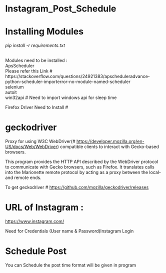 # Instagram_Post_Schedule

# Installing Modules
*pip install -r requirements.txt*

<br>
Modules need to be installed :<br>
ApsScheduler<br> Please refer this Link # https://stackoverflow.com/questions/24921383/apscheduleradvance-python-scheduler-importerror-no-module-named-scheduler <br>
selenium <br>
autoit <br>
win32api # Need to import windows api for sleep time <br>


Firefox Driver Need to Install #
# geckodriver

Proxy for using W3C WebDriver(# https://developer.mozilla.org/en-US/docs/Web/WebDriver) compatible clients to interact with Gecko-based browsers.

This program provides the HTTP API described by the WebDriver protocol to communicate with Gecko browsers, such as Firefox. It translates calls into the Marionette remote protocol by acting as a proxy between the local- and remote ends.

To get geckodriver # https://github.com/mozilla/geckodriver/releases


# URL of Instagram : 

https://www.instagram.com/

Need for Credentials (User name & Password)Instagram Login

# Schedule Post
You can Schedule the post time format will be given in program
